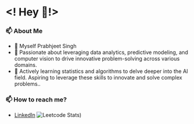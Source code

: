 # <! Hey 👋!>
### 📫 About Me
- 👋 Myself Prabhjeet Singh
- 👀 Passionate about leveraging data analytics, predictive modeling, and computer vision to drive innovative problem-solving across various domains.
- 🌱 Actively learning statistics and algorithms to delve deeper into the AI field. Aspiring to leverage these skills to innovate and solve complex problems..


### 📫 How to reach me? 
- [LinkedIn](https://www.linkedin.com/in/prabhjeetsingh95/)
![Leetcode Stats](https://leetcard.jacoblin.cool/prabhjeetsinghk/))
<!---
prabhjeetsinghk/prabhjeetsinghk is a ✨ special ✨ repository because its `README.md` (this file) appears on your GitHub profile.
You can click the Preview link to take a look at your changes.
--->
